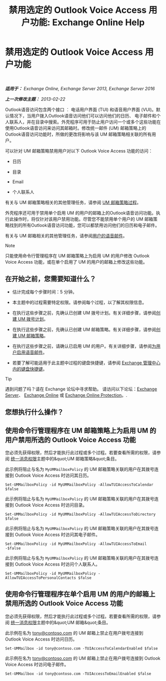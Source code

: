 ﻿---
title: '禁用选定的 Outlook Voice Access 用户功能: Exchange Online Help'
TOCTitle: 禁用选定的 Outlook Voice Access 用户功能
ms:assetid: 37421edf-af60-4ca9-9e8b-262b8b851607
ms:mtpsurl: https://technet.microsoft.com/zh-cn/library/Gg602126(v=EXCHG.150)
ms:contentKeyID: 50556552
ms.date: 05/23/2018
mtps_version: v=EXCHG.150
ms.translationtype: MT
---

# 禁用选定的 Outlook Voice Access 用户功能

 

_**适用于：** Exchange Online, Exchange Server 2013, Exchange Server 2016_

_**上一次修改主题：** 2013-02-22_

Outlook语音访问包含两个接口 ︰ 电话用户界面 (TUI) 和语音用户界面 (VUI)。默认情况下，当用户拨入Outlook语音访问他们可以访问他们的日历、 电子邮件和个人联系人，并在目录中搜索。外壳程序可用于防止用户访问一个或多个这些功能在使用Outlook语音访问来访问其邮箱时。修改统一邮件 (UM) 邮箱策略上的Outlook语音访问功能时，所做的更改将影响与该 UM 邮箱策略相关联的所有用户。

可以针对 UM 邮箱策略禁用用户对以下 Outlook Voice Access 功能的访问：

  - 日历

  - 目录

  - Email

  - 个人联系人

有关与 UM 邮箱策略相关的其他管理任务，请参阅 [UM 邮箱策略过程](um-mailbox-policy-procedures-exchange-2013-help.md)。

外壳程序还可用于禁用单个启用 UM 的用户的邮箱上的Outlook语音访问功能。执行此操作时，将仅针对该用户禁用功能。尽管您不能禁用单个用户的 UM 邮箱策略找到的所有Outlook语音访问功能，您可以都禁用访问他们的日历和电子邮件。

有关与 UM 邮箱相关的其他管理任务，请参阅[用户的语音邮件](voice-mail-for-users-exchange-2013-help.md)。

> [!NOTE]
> 只能使用命令行管理程序在 UM 邮箱策略上为启用 UM 的用户修改 Outlook Voice Access 功能，或在单个启用了 UM 的用户的邮箱上修改这些功能。


## 在开始之前，您需要知道什么？

  - 估计完成每个步骤时间：5 分钟。

  - 本主题中的过程需要特定权限。请参阅每个过程，以了解其权限信息。

  - 在执行这些步骤之前，先确认已创建 UM 拨号计划。有关详细步骤，请参阅[创建 UM 拨号计划](create-a-um-dial-plan-exchange-2013-help.md)。

  - 在执行这些步骤之前，先确认已创建 UM 邮箱策略。有关详细步骤，请参阅[创建 UM 邮箱策略](create-a-um-mailbox-policy-exchange-2013-help.md)。

  - 在执行这些步骤之前，请确认已启用 UM 的用户。有关详细步骤，请参阅[为用户启用语音邮件](enable-a-user-for-voice-mail-exchange-2013-help.md)。

  - 若要了解可能适用于此主题中过程的键盘快捷键，请参阅 [Exchange 管理中心内的键盘快捷键](keyboard-shortcuts-in-the-exchange-admin-center-exchange-online-protection-help.md)。

> [!tip]
> 遇到问题了吗？请在 Exchange 论坛中寻求帮助。 请访问以下论坛：<a href="https://go.microsoft.com/fwlink/p/?linkid=60612">Exchange Server</a>、 <a href="https://go.microsoft.com/fwlink/p/?linkid=267542">Exchange Online</a> 或 <a href="https://go.microsoft.com/fwlink/p/?linkid=285351">Exchange Online Protection</a>。.


## 您想执行什么操作？

## 使用命令行管理程序在 UM 邮箱策略上为启用 UM 的用户禁用所选的 Outlook Voice Access 功能

您必须先获得权限，然后才能执行此过程或多个过程。若要查看所需的权限，请参阅 [统一消息权限](unified-messaging-permissions-exchange-2013-help.md)主题中的\&quot;UM 邮箱策略\&quot;条目。

此示例将阻止与名为 `MyUMMailboxPolicy` 的 UM 邮箱策略关联的用户在其拨号连接到 Outlook Voice Access 时访问其日历。

    Set-UMMailboxPolicy -id MyUMMailboxPolicy -AllowTUIAccessToCalendar $false

此示例将阻止与名为 `MyUMMailboxPolicy` 的 UM 邮箱策略关联的用户在其拨号连接到 Outlook Voice Access 时访问目录。

    Set-UMMailboxPolicy -id MyUMMailboxPolicy -AllowTUIAccessToDirectory $false

此示例将阻止与名为 `MyUMMailboxPolicy` 的 UM 邮箱策略关联的用户在其拨号连接到 Outlook Voice Access 时访问其电子邮件。

    Set-UMMailboxPolicy -id MyUMMailboxPolicy -AllowTUIAccessToEmail -$false

此示例将阻止与名为 `MyUMMailboxPolicy` 的 UM 邮箱策略关联的用户在其拨号连接到 Outlook Voice Access 时访问个人联系人。

    Set-UMMailboxPolicy -id MyUMMailboxPolicy -AllowTUIAccessToPersonalContacts $false

## 使用命令行管理程序在单个启用 UM 的用户的邮箱上禁用所选的 Outlook Voice Access 功能

您必须先获得权限，然后才能执行此过程或多个过程。若要查看所需的权限，请参阅 [统一消息权限](unified-messaging-permissions-exchange-2013-help.md)主题中的\&quot;UM 邮箱\&quot;条目。

此示例在名为 tony@contoso.com 的 UM 邮箱上禁止在用户拨号连接到 Outlook Voice Access 时访问日历。

    Set-UMMailbox -id tony@contoso.com -TUIAccessToCalendarEnabled $false

此示例在名为 tony@contoso.com 的 UM 邮箱上禁止在用户拨号连接到 Outlook Voice Access 时访问电子邮件。

    Set-UMMailbox -id tony@contoso.com -TUIAccessToEmailEnabled $false

